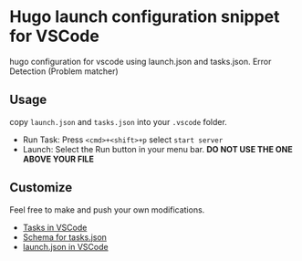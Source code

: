 # Hugo launch configuration snippet for VSCode
hugo configuration for vscode using launch.json and tasks.json. Error Detection (Problem matcher)

## Usage
copy `launch.json` and `tasks.json` into your `.vscode` folder. 

- Run Task: Press `<cmd>+<shift>+p` select `start server`
- Launch: Select the Run button in your menu bar. **DO NOT USE THE ONE ABOVE YOUR FILE**

## Customize
Feel free to make and push your own modifications. 
- [Tasks in VSCode](https://code.visualstudio.com/docs/editor/tasks)
- [Schema for tasks.json](https://code.visualstudio.com/docs/editor/tasks-appendix)
- [launch.json in VSCode](https://code.visualstudio.com/docs/editor/debugging#_launch-configurations)
